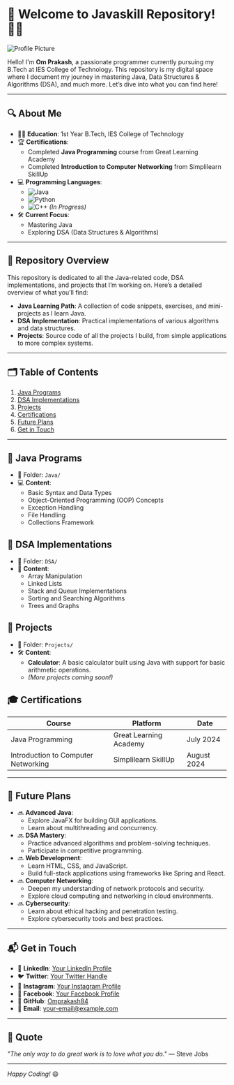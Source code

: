 # 🚀 Welcome to Javaskill Repository! 👨‍💻

![Profile Picture](https://via.placeholder.com/150) <!-- Replace with your profile picture URL -->

Hello! I'm **Om Prakash**, a passionate programmer currently pursuing my B.Tech at IES College of Technology. This repository is my digital space where I document my journey in mastering Java, Data Structures & Algorithms (DSA), and much more. Let’s dive into what you can find here!

---

## 🔍 About Me
- 🧑‍🎓 **Education**: 1st Year B.Tech, IES College of Technology
- 🏆 **Certifications**: 
  - Completed **Java Programming** course from Great Learning Academy
  - Completed **Introduction to Computer Networking** from Simplilearn SkillUp
- 💻 **Programming Languages**:
  - ![Java](https://img.shields.io/badge/Java-%23007396.svg?style=flat&logo=java&logoColor=white)
  - ![Python](https://img.shields.io/badge/Python-%2314354C.svg?style=flat&logo=python&logoColor=white)
  - ![C++](https://img.shields.io/badge/C%2B%2B-%2300599C.svg?style=flat&logo=c%2B%2B&logoColor=white) *(In Progress)*
- 🛠️ **Current Focus**: 
  - Mastering Java
  - Exploring DSA (Data Structures & Algorithms)

---

## 📂 Repository Overview
This repository is dedicated to all the Java-related code, DSA implementations, and projects that I’m working on. Here’s a detailed overview of what you’ll find:

- **Java Learning Path**: A collection of code snippets, exercises, and mini-projects as I learn Java.
- **DSA Implementation**: Practical implementations of various algorithms and data structures.
- **Projects**: Source code of all the projects I build, from simple applications to more complex systems.

---

## 🗂️ Table of Contents
1. [Java Programs](#java-programs)
2. [DSA Implementations](#dsa-implementations)
3. [Projects](#projects)
4. [Certifications](#certifications)
5. [Future Plans](#future-plans)
6. [Get in Touch](#get-in-touch)

---

## 🔧 Java Programs
- 📂 Folder: `Java/`
- 💻 **Content**: 
  - Basic Syntax and Data Types
  - Object-Oriented Programming (OOP) Concepts
  - Exception Handling
  - File Handling
  - Collections Framework

## 🔑 DSA Implementations
- 📂 Folder: `DSA/`
- 🧠 **Content**:
  - Array Manipulation
  - Linked Lists
  - Stack and Queue Implementations
  - Sorting and Searching Algorithms
  - Trees and Graphs

## 🌟 Projects
- 📂 Folder: `Projects/`
- 🛠️ **Content**:
  - **Calculator**: A basic calculator built using Java with support for basic arithmetic operations.
  - *(More projects coming soon!)*

## 🎓 Certifications
| **Course** | **Platform** | **Date** |
|------------|--------------|----------|
| Java Programming | Great Learning Academy | July 2024 |
| Introduction to Computer Networking | Simplilearn SkillUp | August 2024 |

---

## 📅 Future Plans
- 🔜 **Advanced Java**:
  - Explore JavaFX for building GUI applications.
  - Learn about multithreading and concurrency.
- 🔜 **DSA Mastery**:
  - Practice advanced algorithms and problem-solving techniques.
  - Participate in competitive programming.
- 🔜 **Web Development**:
  - Learn HTML, CSS, and JavaScript.
  - Build full-stack applications using frameworks like Spring and React.
- 🔜 **Computer Networking**:
  - Deepen my understanding of network protocols and security.
  - Explore cloud computing and networking in cloud environments.
- 🔜 **Cybersecurity**:
  - Learn about ethical hacking and penetration testing.
  - Explore cybersecurity tools and best practices.

---

## 📬 Get in Touch
- 💼 **LinkedIn**: [Your LinkedIn Profile](#)
- 🐦 **Twitter**: [Your Twitter Handle](#)
- 📸 **Instagram**: [Your Instagram Profile](#)
- 📘 **Facebook**: [Your Facebook Profile](#)
- 🐙 **GitHub**: [Omprakash84](https://github.com/omprakash84)
- 📧 **Email**: your-email@example.com

---

## 💬 Quote
*"The only way to do great work is to love what you do."* — Steve Jobs

---

*Happy Coding!* 😄
